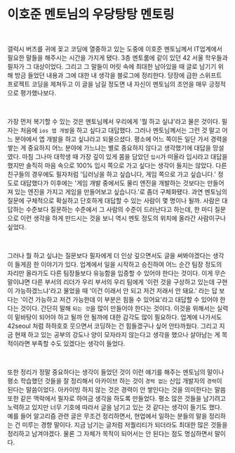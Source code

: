 # 이호준 멘토님의 우당탕탕 멘토링



<br>



갤럭시 버즈를 귀에 꽂고 코딩에 열중하고 있는 도중에 이호준 멘토님께서 IT업계에서 필요한 말들을 해주시는 시간을 가지게 됐다. 3층 멘토룸에 같이 있던 42 서울 학우들과 필자가 그 대상이었다. 그리고 그 말들이 머릿 속에 최대한 남아있을 때 글로 남기기 위해 방금 들었던 내용과 그에 대한 내 생각을 블로그에 정리한다. 당장에 급한 스위프트 프로젝트 코딩을 제쳐두고 이 글을 남길 정도면 내 자신이 멘토님의 조언을 매우 긍정적으로 평가했나보다.



<br>



가장 먼저 복기할 수 있는 것은 멘토님께서 우리에게 '뭘 하고 싶냐'라고 물은 것이다. 필자는 처음에 `ios 앱 개발`을 하고 싶다고 대답했다. 그러나 멘토님께서는 그런 것 말고 어느 분야에서 앱 개발을 하고 싶냐라고 되물으셨다. 평소에 어느 쪽이든 일단 가서 경력을 쌓는 게 중요하지 어느 분야에 가느냐는 별로 중요하지 않다고 생각했기에 대답을 망설였다. 마침 그나마 대학생 때 가장 깊이 있게 몸을 담았던 `입시`가 떠올라 입시라고 대답을 했지만 솔직히 마음 속으로 100% 입시 쪽으로 가고 싶다는 생각이 들지는 않았다. 다른 친구들의 경우에도 필자처럼 '딥러닝을 하고 싶습니다, 게임 쪽으로 가고 싶습니다.' 정도로 대답했다가 이후에는 '게임 개발 중에서도 물리 엔진을 개발하는 것보다는 만들어져 있는 엔진을 가지고 게임을 만들어보고 싶습니다.'로 좀더 구체화됐다. 과연 멘토님의 질문에 구체적으로 확실하고 단호하게 대답할 수 있는 사람이 몇 명이나 될까. 사람은 대답하는 수준보다 질문하는 수준에서 그 사람의 수준이 드러난다고 하는데, 한 마디 질문으로 이런 생각을 하게 만드시는 것을 보니 역시 멘토 정도의 위치에 올라간 사람이구나 싶었다.



<br>



그러나 뭘 하고 싶냐는 질문보다 필자에게 더 인상 깊으면서도 글을 써봐야겠다는 생각이 들게끔 한 이야기가 있다. 업계에서 일을 시작하고 승진하여 어느 순간 팀장 정도의 자리만 올라가도 다른 팀장들보다 유능함을 입증할 수 있어야 한다는 것이다. 이게 무슨 말이냐면 다른 부서의 리더가 우리 부서의 우리 팀에게 '이런 것을 구상하고 있는데 구현이 가능하겠느냐'라고 물었을 때 '이건 이래서 안 되고 저건 저래서 안 돼요.' 라는 답 보다는 '이건 가능하고 저건 가능한데 이 부분은 힘들 수 있어요'라고 대답할 수 있어야 한다는 것이다. 간단히 말해 `되는 것`을 많이 만들어야 한다는 것이다. 이것을 위해서는 실력이 밑바탕이 되어야 하고 될까 안 될까에 대한 감각도 많이 필요하다. 업계에 나가서도 42seoul 처럼 하하호호 웃으면서 코딩하는 건 힘들겠구나 싶어 안타까웠다. 그리고 지금 현재 하고 있는 공부의 강도나 양이 모자라지 않는다고 생각을 했으나 살아남는 게 목적이라면 부족할 수도 있겠다는 생각이 들었다. 



<br>



또한 정리가 정말 중요하다는 생각이 들었던 것이 이런 얘기를 해주는 멘토님의 말이나 평소 학습했던 것들을 잘 정리해서 아카이브 하는 것이 `경력 없는` 신입 개발자의 `경력`이 된다는 말씀이었다. 아카이빙 하지 않는 것은 경력이 안 쌓인다는 것을 의미한다는 말씀 또한 같은 맥락에서 필자로 하여금 생각을 하도록 만들었다. 평소 많은 것들을 남기려고 노력하고 있지만 너무 기호에 따라서 글을 남기고 있는 것 같다는 생각이 들기도 했다. 예를 들어 알고리즘 관련 글은 무조건 정리하면서, 현업에서 일하는 분들의 말을 정리하는 건 미루는 경향 말이다. 지금 남기는 글처럼 저퀄리티가 되더라도 최대한 많은 것들을 정리하고 남겨야겠다. 물론 그 자체가 목적이 되어서는 안 된다는 점도 명심하면서 말이다.



<br>

